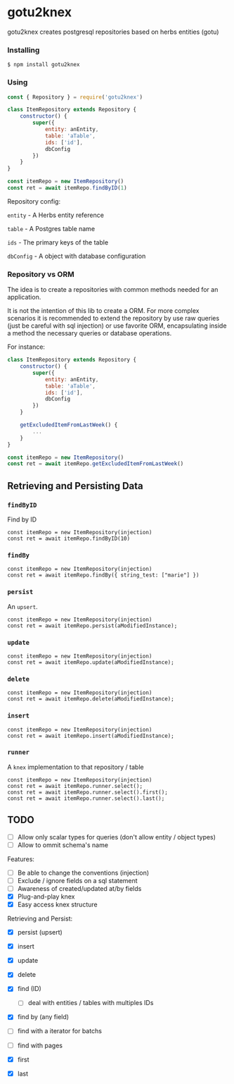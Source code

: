 # gotu2knex

gotu2knex creates postgresql repositories based on herbs entities (gotu)

### Installing
    $ npm install gotu2knex

### Using

```javascript
const { Repository } = require('gotu2knex')

class ItemRepository extends Repository {
    constructor() {
        super({
            entity: anEntity,
            table: 'aTable',
            ids: ['id'],
            dbConfig
        })
    }
}

const itemRepo = new ItemRepository()
const ret = await itemRepo.findByID(1)
```
Repository config:

`entity` - A Herbs entity reference

`table` - A Postgres table name

`ids` - The primary keys of the table

`dbConfig` - A object with database configuration

### Repository vs ORM

The idea is to create a repositories with common methods needed for an application.

It is not the intention of this lib to create a ORM. For more complex scenarios it is recommended to extend the repository by use raw queries (just be careful with sql injection) or use favorite ORM, encapsulating inside a method the necessary queries or database operations.

For instance:
```javascript
class ItemRepository extends Repository {
    constructor() {
        super({
            entity: anEntity,
            table: 'aTable',
            ids: ['id'],
            dbConfig
        })
    }

    getExcludedItemFromLastWeek() {
        ...
    }
}

const itemRepo = new ItemRepository()
const ret = await itemRepo.getExcludedItemFromLastWeek()
```

## Retrieving and Persisting Data

### `findByID`
Find by ID

    const itemRepo = new ItemRepository(injection)
    const ret = await itemRepo.findByID(10)

### `findBy`

    const itemRepo = new ItemRepository(injection)
    const ret = await itemRepo.findBy({ string_test: ["marie"] })

### `persist`
An `upsert`.

    const itemRepo = new ItemRepository(injection)
    const ret = await itemRepo.persist(aModifiedInstance);

### `update`

    const itemRepo = new ItemRepository(injection)
    const ret = await itemRepo.update(aModifiedInstance);

### `delete`

    const itemRepo = new ItemRepository(injection)
    const ret = await itemRepo.delete(aModifiedInstance);

### `insert`

    const itemRepo = new ItemRepository(injection)
    const ret = await itemRepo.insert(aModifiedInstance);

### `runner`
A `knex` implementation to that repository / table

    const itemRepo = new ItemRepository(injection)
    const ret = await itemRepo.runner.select();
    const ret = await itemRepo.runner.select().first();
    const ret = await itemRepo.runner.select().last();

## TODO

- [ ] Allow only scalar types for queries (don't allow entity / object types)
- [ ] Allow to ommit schema's name

Features:
- [ ] Be able to change the conventions (injection)
- [ ] Exclude / ignore fields on a sql statement
- [ ] Awareness of created/updated at/by fields
- [X] Plug-and-play knex
- [X] Easy access knex structure

Retrieving and Persist:
- [X] persist (upsert)
- [X] insert
- [X] update
- [X] delete
- [X] find (ID)
    - [ ] deal with entities / tables with multiples IDs
- [X] find by (any field)
- [ ] find with a iterator for batchs
- [ ] find with pages
- [X] first
- [X] last

